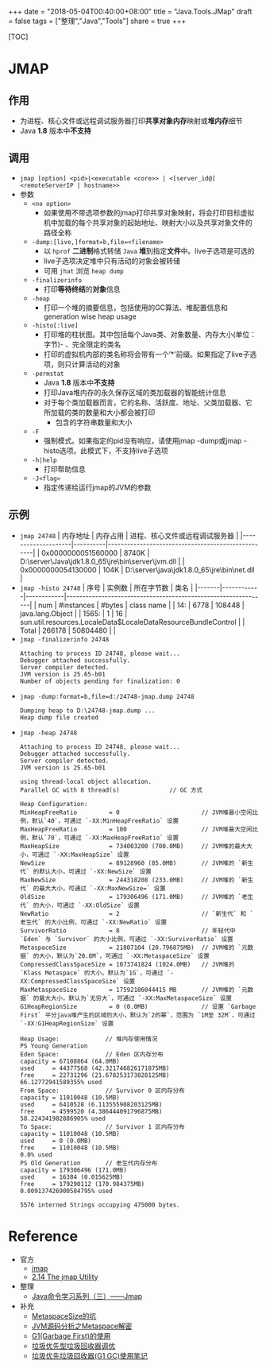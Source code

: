 +++
date = "2018-05-04T00:40:00+08:00"
title = "Java.Tools.JMap"
draft = false
tags = ["整理","Java","Tools"]
share = true
+++

[TOC]

# JMAP
## 作用
- 为进程、核心文件或远程调试服务器打印**共享对象内存**映射或**堆内存**细节
- Java **1.8** 版本中**不支持**
    
## 调用
- `jmap [option] <pid>|<executable <core>> | <[server_id@]<remoteServerIP | hostname>>`
- 参数
    - `<no option>`
        - 如果使用不带选项参数的jmap打印共享对象映射，将会打印目标虚拟机中加载的每个共享对象的起始地址、映射大小以及共享对象文件的路径全称
    - `-dump:[live,]format=b,file=<filename>`
        - 以 `hprof` **二进制**格式转储 `Java` **堆**到指定**文件**中。live子选项是可选的
        - live子选项决定堆中只有活动的对象会被转储
        - 可用 `jhat` 浏览 `heap dump`
    - `-finalizerinfo`
        - 打印**等待终结**的**对象**信息
    - `-heap`
        - 打印一个堆的摘要信息，包括使用的GC算法、堆配置信息和generation wise heap usage
    - `-histo[:live]`
        - 打印堆的柱状图。其中包括每个Java类、对象数量、内存大小(单位：字节)- 、完全限定的类名
        - 打印的虚拟机内部的类名称将会带有一个’*’前缀。如果指定了live子选项，则只计算活动的对象
    - `-permstat`
        - Java **1.8** 版本中**不支持**
        - 打印Java堆内存的永久保存区域的类加载器的智能统计信息
        - 对于每个类加载器而言，它的名称、活跃度、地址、父类加载器、它所加载的类的数量和大小都会被打印
            - 包含的字符串数量和大小
    - `-F`
        - 强制模式。如果指定的pid没有响应，请使用jmap -dump或jmap -histo选项。此模式下，不支持live子选项
    - `-h|help`
        - 打印帮助信息
    - `-J<flag>`
        - 指定传递给运行jmap的JVM的参数

## 示例
- `jmap 24748`
    |      内存地址      | 内存占用 |          进程、核心文件或远程调试服务器           |
    |--------------------|----------|---------------------------------------------------|
    | 0x0000000051560000 | 8740K    | D:\server\Java\jdk1.8.0_65\jre\bin\server\jvm.dll |
    | 0x0000000054130000 | 104K     | D:\server\java\jdk1.8.0_65\jre\bin\net.dll        |
- `jmap -histo 24748`
    | 序号  | 实例数     | 所在字节数 | 类名                                                          |
    |-------|------------|------------|---------------------------------------------------------------|
    | num   | #instances | #bytes     | class name                                                    |
    | 14:   | 6778       | 108448     | java.lang.Object                                              |
    | 1565: | 1          | 16         | sun.util.resources.LocaleData$LocaleDataResourceBundleControl |
    | Total | 266178     | 50804480   |                                                               |
- `jmap -finalizerinfo 24748`
    ```
    Attaching to process ID 24748, please wait...
    Debugger attached successfully.
    Server compiler detected.
    JVM version is 25.65-b01
    Number of objects pending for finalization: 0
    ```
- `jmap -dump:format=b,file=d:/24748-jmap.dump 24748`
    ```
    Dumping heap to D:\24748-jmap.dump ...
    Heap dump file created
    ```
- `jmap -heap 24748`
    ```
    Attaching to process ID 24748, please wait...
    Debugger attached successfully.
    Server compiler detected.
    JVM version is 25.65-b01

    using thread-local object allocation.
    Parallel GC with 8 thread(s)              // GC 方式

    Heap Configuration:
    MinHeapFreeRatio         = 0                       // JVM堆最小空闲比例，默认`40`，可通过 `-XX:MinHeapFreeRatio` 设置
    MaxHeapFreeRatio         = 100                     // JVM堆最大空闲比例，默认`70`，可通过 `-XX:MaxHeapFreeRatio` 设置
    MaxHeapSize              = 734003200 (700.0MB)     // JVM堆的最大大小，可通过 `-XX:MaxHeapSize` 设置
    NewSize                  = 89128960 (85.0MB)       // JVM堆的 `新生代` 的默认大小，可通过 `-XX:NewSize` 设置
    MaxNewSize               = 244318208 (233.0MB)     // JVM堆的 `新生代` 的最大大小，可通过 `-XX:MaxNewSize=` 设置
    OldSize                  = 179306496 (171.0MB)     // JVM堆的 `老生代` 的大小，可通过 `-XX:OldSize` 设置
    NewRatio                 = 2                       // `新生代` 和 `老生代` 的大小比例，可通过 `-XX:NewRatio` 设置
    SurvivorRatio            = 8                       // 年轻代中 `Eden` 与 `Survivor` 的大小比例，可通过 `-XX:SurvivorRatio` 设置
    MetaspaceSize            = 21807104 (20.796875MB)  // JVM堆的 `元数据` 的大小，默认为`20.8M`，可通过 `-XX:MetaspaceSize` 设置
    CompressedClassSpaceSize = 1073741824 (1024.0MB)   // JVM堆的 `Klass Metaspace` 的大小，默认为`1G`，可通过 `-XX:CompressedClassSpaceSize` 设置
    MaxMetaspaceSize         = 17592186044415 MB       // JVM堆的 `元数据` 的最大大小，默认为`无穷大`，可通过 `-XX:MaxMetaspaceSize` 设置
    G1HeapRegionSize         = 0 (0.0MB)               // 设置 `Garbage First` 平分java堆产生的区域的大小，默认为`2的幂`，范围为 `1M至 32M`，可通过 `-XX:G1HeapRegionSize` 设置

    Heap Usage:             // 堆内存使用情况
    PS Young Generation
    Eden Space:             // Eden 区内存分布
    capacity = 67108864 (64.0MB)
    used     = 44377568 (42.321746826171875MB)
    free     = 22731296 (21.678253173828125MB)
    66.12772941589355% used
    From Space:             // Survivor 0 区内存分布
    capacity = 11010048 (10.5MB)
    used     = 6410528 (6.113555908203125MB)
    free     = 4599520 (4.386444091796875MB)
    58.224341982886905% used
    To Space:               // Survivor 1 区内存分布
    capacity = 11010048 (10.5MB)
    used     = 0 (0.0MB)
    free     = 11010048 (10.5MB)
    0.0% used
    PS Old Generation       // 老生代内存分布
    capacity = 179306496 (171.0MB)
    used     = 16384 (0.015625MB)
    free     = 179290112 (170.984375MB)
    0.009137426900584795% used

    5576 interned Strings occupying 475000 bytes.
    ```


# Reference
- 官方
	- [jmap](https://docs.oracle.com/javase/8/docs/technotes/tools/unix/jmap.html)   
	- [2.14 The jmap Utility](https://docs.oracle.com/javase/8/docs/technotes/guides/troubleshoot/tooldescr014.html)
- 整理
	- [Java命令学习系列（三）——Jmap](http://www.hollischuang.com/archives/303)
- 补充
	- [MetaspaceSize的坑](http://atbug.com/java8-metaspace-size-issue/)
	- [JVM源码分析之Metaspace解密](http://lovestblog.cn/blog/2016/10/29/metaspace/)
	- [G1(Garbage First)的使用](http://bboniao.com/jvm/2014-03/g1garbage-first.html)
	- [垃圾优先型垃圾回收器调优](http://www.oracle.com/technetwork/cn/articles/java/g1gc-1984535-zhs.html)
	- [垃圾优先垃圾回收器(G1 GC)使用笔记](https://buzheng.org/2015/g1-gc-notes.html)